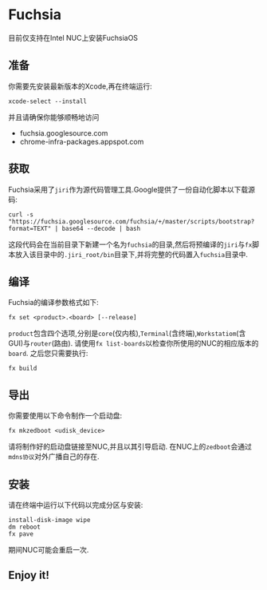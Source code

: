 # Fuchsia
目前仅支持在Intel NUC上安装FuchsiaOS

## 准备
你需要先安装最新版本的Xcode,再在终端运行:
```shell
xcode-select --install
```
并且请确保你能够顺畅地访问
- fuchsia.googlesource.com
- chrome-infra-packages.appspot.com

## 获取
Fuchsia采用了`jiri`作为源代码管理工具.Google提供了一份自动化脚本以下载源码:
```shell
curl -s "https://fuchsia.googlesource.com/fuchsia/+/master/scripts/bootstrap?format=TEXT" | base64 --decode | bash
```
这段代码会在当前目录下新建一个名为`fuchsia`的目录,然后将预编译的`jiri`与`fx`脚本放入该目录中的`.jiri_root/bin`目录下,并将完整的代码置入`fuchsia`目录中.

## 编译
Fuchsia的编译参数格式如下:
```shell
fx set <product>.<board> [--release]
```
`product`包含四个选项,分别是`core`(仅内核),`Terminal`(含终端),`Workstatiom`(含GUI)与`router`(路由).
请使用`fx list-boards`以检查你所使用的NUC的相应版本的`board`.
之后您只需要执行:
```shell
fx build
```

## 导出
你需要使用以下命令制作一个启动盘:
```shell
fx mkzedboot <udisk_device>
```
请将制作好的启动盘链接至NUC,并且以其引导启动.
在NUC上的`zedboot`会通过`mdns协议`对外广播自己的存在.

## 安装
请在终端中运行以下代码以完成分区与安装:
```shell
install-disk-image wipe
dm reboot
fx pave
```
期间NUC可能会重启一次.

## Enjoy it!
